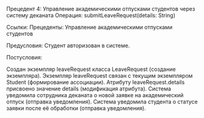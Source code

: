 Прецедент 4: Управление академическими отпусками студентов через систему деканата
Операция: submitLeaveRequest(details: String)

Ссылки: Прецеденты: Управление академическими отпусками студентов

Предусловия: Студент авторизован в системе.

Постусловия:

Создан экземпляр leaveRequest класса LeaveRequest (создание экземпляра).
Экземпляр leaveRequest связан с текущим экземпляром Student (формирование ассоциации).
Атрибуту leaveRequest.details присвоено значение details (модификация атрибута).
Система уведомила сотрудника деканата о новой заявке на академический отпуск (отправка уведомления).
Система уведомила студента о статусе заявки после её обработки (отправка уведомления).
